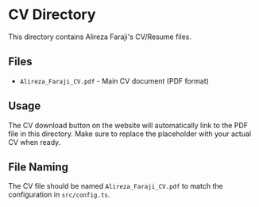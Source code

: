 # CV Directory

This directory contains Alireza Faraji's CV/Resume files.

## Files

- `Alireza_Faraji_CV.pdf` - Main CV document (PDF format)

## Usage

The CV download button on the website will automatically link to the PDF file in this directory. Make sure to replace the placeholder with your actual CV when ready.

## File Naming

The CV file should be named `Alireza_Faraji_CV.pdf` to match the configuration in `src/config.ts`.
